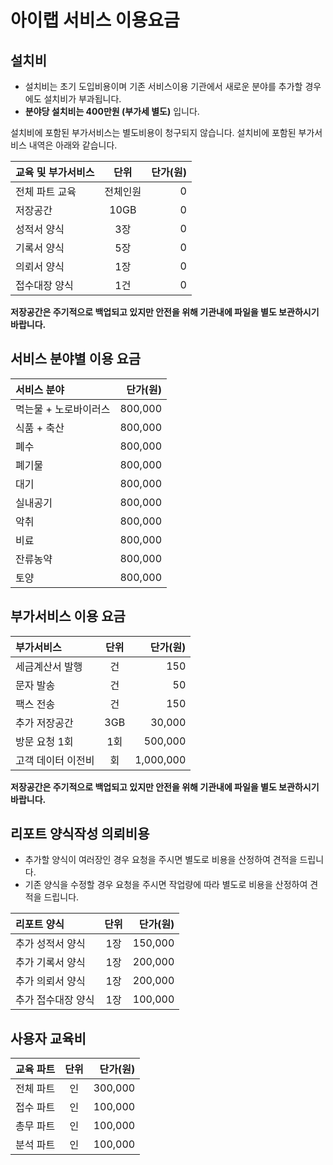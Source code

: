 # 아이랩 서비스 이용요금

## 설치비
- 설치비는 초기 도입비용이며 기존 서비스이용 기관에서 새로운 분야를 추가할 경우에도 설치비가 부과됩니다.
- **분야당 설치비는 400만원 (부가세 별도)** 입니다.

설치비에 포함된 부가서비스는 별도비용이 청구되지 않습니다. 설치비에 포함된 부가서비스 내역은 아래와 같습니다.

| 교육 및 부가서비스     | 단위           | 단가(원)            |
| :------------------ | :-----------: | -----------------: |
| 전체 파트 교육         | 전체인원         | 0                 |
| 저장공간              | 10GB           | 0                 |
| 성적서 양식            | 3장            | 0                 |
| 기록서 양식            | 5장            | 0                 |
| 의뢰서 양식            | 1장            | 0                 |
| 접수대장 양식           | 1건            | 0                 |
**저장공간은 주기적으로 백업되고 있지만 안전을 위해 기관내에 파일을 별도 보관하시기 바랍니다.**

## 서비스 분야별 이용 요금
| 서비스 분야           |  단가(원)               |
| :----------------- | ---------------------: |
| 먹는물 + 노로바이러스   | 800,000                |
| 식품 + 축산          | 800,000                |
| 폐수                | 800,000                |
| 폐기물               | 800,000                |
| 대기                | 800,000                |
| 실내공기             | 800,000                |
| 악취                | 800,000                |
| 비료                | 800,000                |
| 잔류농약             | 800,000                |
| 토양                | 800,000                |

## 부가서비스 이용 요금
| 부가서비스             | 단위           | 단가(원)               |
| :------------------ | :-----------: | -------------------: |
| 세금계산서 발행         | 건            | 150                   |
| 문자 발송             | 건            | 50                    |
| 팩스 전송             | 건            | 150                   |
| 추가 저장공간          | 3GB           | 30,000                |
| 방문 요청 1회          | 1회            | 500,000              |
| 고객 데이터 이전비       | 회             | 1,000,000            |
**저장공간은 주기적으로 백업되고 있지만 안전을 위해 기관내에 파일을 별도 보관하시기 바랍니다.**

## 리포트 양식작성 의뢰비용
- 추가할 양식이 여러장인 경우 요청을 주시면 별도로 비용을 산정하여 견적을 드립니다.
- 기존 양식을 수정할 경우 요청을 주시면 작업량에 따라 별도로 비용을 산정하여 견적을 드립니다.

| 리포트  양식           | 단위           | 단가(원)               |
| :------------------ | :-----------: | -------------------: |
| 추가 성적서 양식        | 1장            | 150,000              |
| 추가 기록서 양식        | 1장            | 200,000              |
| 추가 의뢰서 양식        | 1장            | 200,000              |
| 추가 접수대장 양식       | 1장           | 100,000               |

## 사용자 교육비

| 교육 파트             | 단위          | 단가(원)               |
| :------------------ | :----------: | -------------------: |
| 전체 파트             | 인            | 300,000              |
| 접수 파트             | 인            | 100,000              |
| 총무 파트             | 인            | 100,000              |
| 분석 파트             | 인            | 100,000              |

